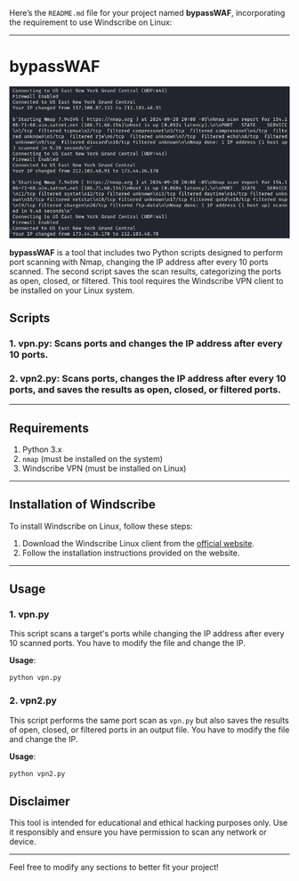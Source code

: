 Here’s the `README.md` file for your project named **bypassWAF**, incorporating the requirement to use Windscribe on Linux:

---

# bypassWAF

![alt text](image.png)

**bypassWAF** is a tool that includes two Python scripts designed to perform port scanning with Nmap, changing the IP address after every 10 ports scanned. The second script saves the scan results, categorizing the ports as open, closed, or filtered. This tool requires the Windscribe VPN client to be installed on your Linux system.

## Scripts

### 1. **vpn.py**: Scans ports and changes the IP address after every 10 ports.
### 2. **vpn2.py**: Scans ports, changes the IP address after every 10 ports, and saves the results as open, closed, or filtered ports.

---

## Requirements

1. Python 3.x
2. `nmap` (must be installed on the system)
3. Windscribe VPN (must be installed on Linux)

---

## Installation of Windscribe

To install Windscribe on Linux, follow these steps:

1. Download the Windscribe Linux client from the [official website](https://windscribe.com/download).
2. Follow the installation instructions provided on the website.

---

## Usage

### 1. vpn.py

This script scans a target's ports while changing the IP address after every 10 scanned ports.
You have to modify the file and change the IP.

**Usage**:

```bash
python vpn.py
```


### 2. vpn2.py

This script performs the same port scan as `vpn.py` but also saves the results of open, closed, or filtered ports in an output file. You have to modify the file and change the IP.

**Usage**:

```bash
python vpn2.py
```

## Disclaimer

This tool is intended for educational and ethical hacking purposes only. Use it responsibly and ensure you have permission to scan any network or device.

--- 

Feel free to modify any sections to better fit your project!
